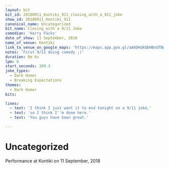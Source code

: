 ```yaml
---
layout: bit
bit_id: 20180911_Kontiki_911_closing_with_a_911_joke
show_id: 20180911_Kontiki_911
canonical_name: Uncategorized
bit_name: Closing with a 9/11 Joke
comedian: 'Harry Fücks'
date_of_show: 11 September, 2018
name_of_venue: Kontiki
link_to_venue_on_google_maps: 'https://maps.app.goo.gl/aAXDKdkQbHBnUfBg7'
notes: 'First 9/11 doing comedy ;)'
duration: 0m 6s
lpm: 0
start_seconds: 309.3
joke_types:
  - Dark Humor
  - Breaking Expectations
themes:
  - Dark Humor
bits:

lines:
  - text: 'I think I just want it to end tonight on a 9/11 joke,'
  - text: 'so I think I''m done here.'
  - text: 'You guys have been great.'

---
```


# Uncategorized

Performance at Kontiki on 11 September, 2018
